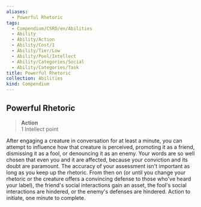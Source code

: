 ```yaml
---
aliases:
  - Powerful Rhetoric
tags:
  - Compendium/CSRD/en/Abilities
  - Ability
  - Ability/Action
  - Ability/Cost/1
  - Ability/Tier/Low
  - Ability/Pool/Intellect
  - Ability/Categories/Social
  - Ability/Categories/Task
title: Powerful Rhetoric
collection: Abilities
kind: Compendium
---
```

## Powerful Rhetoric  
>**Action**  
>1 Intellect point
  
After engaging a creature in conversation for at least a minute, you can attempt to influence how that creature is perceived, promoting it as a friend, dismissing it as a fool, or denouncing it as an enemy. Your words are so well chosen that even you and it are affected, because your conviction and its doubt are paramount. The accuracy of your assessment isn't important as long as you keep up the rhetoric. From then on (or until you change your rhetoric or the creature offers a convincing defense to those who've heard your label), the friend's social interactions gain an asset, the fool's social interactions are hindered, or the enemy's defenses are hindered. Action to initiate, one minute to complete.